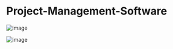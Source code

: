 # Project-Management-Software

![image](https://github.com/hassanharis/Project-Management-Software/assets/45975234/f3756440-93be-4460-b75a-abf9abc186fa)

![image](https://github.com/hassanharis/Project-Management-Software/assets/45975234/ddfbdff7-404c-48d9-a3de-b5a6d41ed21f)
